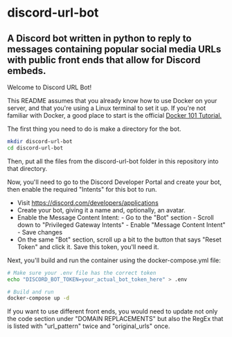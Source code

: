 # discord-url-bot
A Discord bot written in python to reply to messages containing popular social media URLs with public front ends that allow for Discord embeds.
---

Welcome to Discord URL Bot!

This README assumes that you already know how to use Docker on your server, and that you're using a Linux terminal to set it up. If you're not familiar with Docker, a good place to start is the official [Docker 101 Tutorial.](https://www.docker.com/101-tutorial/)

The first thing you need to do is make a directory for the bot.

```bash
mkdir discord-url-bot
cd discord-url-bot
```

Then, put all the files from the discord-url-bot folder in this repository into that directory.

Now, you'll need to go to the Discord Developer Portal and create your bot, then enable the required "Intents" for this bot to run.
- Visit https://discord.com/developers/applications
- Create your bot, giving it a name and, optionally, an avatar.
- Enable the Message Content Intent:
	   - Go to the "Bot" section
	   - Scroll down to "Privileged Gateway Intents"
	   - Enable "Message Content Intent"
	   - Save changes
 - On the same "Bot" section, scroll up a bit to the button that says "Reset Token" and click it. Save this token, you'll need it.

Next, you'll build and run the container using the docker-compose.yml file:

```bash
# Make sure your .env file has the correct token
echo "DISCORD_BOT_TOKEN=your_actual_bot_token_here" > .env

# Build and run
docker-compose up -d
```

If you want to use different front ends, you would need to update not only the code section under "DOMAIN REPLACEMENTS" but also the RegEx that is listed with "url_pattern" twice and "original_urls" once.
